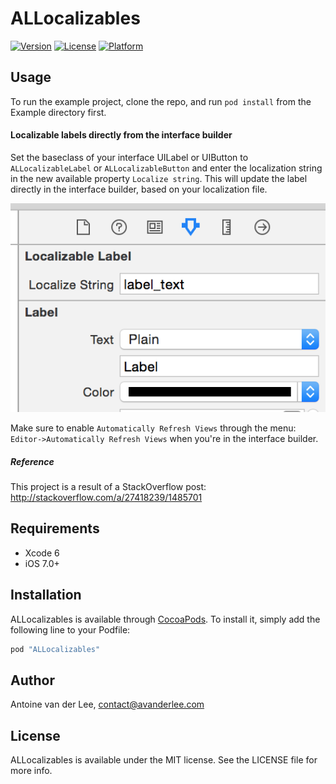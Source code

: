 # ALLocalizables

[![Version](https://img.shields.io/cocoapods/v/ALLocalizables.svg?style=flat)](http://cocoapods.org/pods/ALLocalizables)
[![License](https://img.shields.io/cocoapods/l/ALLocalizables.svg?style=flat)](http://cocoapods.org/pods/ALLocalizables)
[![Platform](https://img.shields.io/cocoapods/p/ALLocalizables.svg?style=flat)](http://cocoapods.org/pods/ALLocalizables)

## Usage

To run the example project, clone the repo, and run `pod install` from the Example directory first.

#### Localizable labels directly from the interface builder

Set the baseclass of your interface UILabel or UIButton to `ALLocalizableLabel` or `ALLocalizableButton` and enter the localization string in the new available property `Localize string`.
This will update the label directly in the interface builder, based on your localization file. 

![Interface Builder property](web/localized_label.png)

Make sure to enable `Automatically Refresh Views` through the menu: `Editor->Automatically Refresh Views` when you're in the interface builder.

##### Reference
This project is a result of a StackOverflow post:
http://stackoverflow.com/a/27418239/1485701

## Requirements
- Xcode 6
- iOS 7.0+

## Installation

ALLocalizables is available through [CocoaPods](http://cocoapods.org). To install
it, simply add the following line to your Podfile:

```ruby
pod "ALLocalizables"
```

## Author

Antoine van der Lee, contact@avanderlee.com

## License

ALLocalizables is available under the MIT license. See the LICENSE file for more info.
